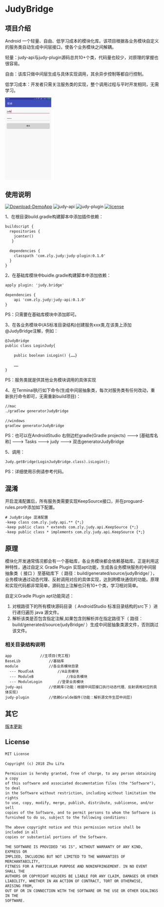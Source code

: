 # JudyBridge

## 项目介绍

Android 一个轻量、自由、低学习成本的模块化库。该项目根据各业务模块自定义的服务类自动生成中间层接口，使各个业务模块之间解耦。

轻量：judy-api与judy-plugin源码总共10+个类，代码量也较少，对原理的掌握也很容易。

自由：该库只做中间层生成与具体实现调用，其余异步控制等都自行控制。

低学习成本：开发者只需关注服务类的实现，整个调用过程与平时开发相同，无需学习。

<img src="./material/app_demo.gif" width="30%">


## 使用说明

[![Download-DemoApp](https://img.shields.io/badge/Download-DemoApp-green.svg)](./material/app-release.apk) ![judy-api](https://img.shields.io/badge/judy--api-0.1.0-blue.svg) ![judy-plugin](https://img.shields.io/badge/judy--plugin-0.1.0-blue.svg) [![license](https://img.shields.io/badge/license-MIT-brightgreen.svg)](https://opensource.org/licenses/mit-license.php)


1、在根目录build.gradle构建脚本中添加插件依赖：


```
buildscript {
  repositories {
    jcenter()
   }
   
  dependencies {
  	classpath 'com.zly.judy:judy-plugin:0.1.0'
  }
}
```

2、在基础库模块中buidle.gradle构建脚本中添加依赖：

```
apply plugin: 'judy.bridge'

dependencies {
	api 'com.zly.judy:judy-api:0.1.0'
}
```

PS：只需要在基础库模块中添加即可。

3、在各业务模块中(AS标准目录结构)创建服务xxx类,在该类上添加@JudyBridge注解，例如：

```
@JudyBridge
public class LoginJudy{

	public boolean isLogin() {……}

	……
}
```

PS：服务类就是供其他业务模块调用的具体实现

4、在Terminal执行如下命令(生成中间层抽象类，每次对服务类有任何改动，重新执行命令即可，无需重新build项目)：

```
//mac
./gradlew generatorJudyBridge

//windows
gradlew generatorJudyBridge
```

PS：也可以在AndroidStudio 右侧边栏gradle(Gradle projects) ---> [基础库名称] ---> Tasks ---> judy ---> 双击generatorJudyBridge


5、调用：

```
Judy.getBridge(LoginJudyBridge.class).isLogin();
```

PS：详细使用示例请参考代码。

## 混淆
开启混淆配置后，所有服务类需要实现KeepSource接口，并在proguard-rules.pro中添加如下配置。

```
# JudyBridge 混淆配置
-keep class com.zly.judy.api.** {*;}
-keep public class * extends com.zly.judy.api.KeepSource {*;}
-keep public class * implements com.zly.judy.api.KeepSource {*;}
```

## 原理

模块化开发通常情况都会有一个基础库，各业务模块都会依赖基础库。正是利用这种特性，通过自定义 Gradle Plugin 实现apt功能，生成各业务模块服务的中间层抽象类（ 接口 ）至基础库下（ 路径：build/generated/source/judyBridge/ ），
业务模块通过动态代理、反射调用对应的具体实现，达到跨模块通信的功能。原理和实现代码都非常简单，源码加上注解也只有10+个类，学习相对简单。


自定义Gradle Plugin apt功能简述：
1. 对根路径下的所有模块源码目录（ AndroidStudio 标准目录结构的src下 ）进行递归遍历 java 源文件。
2. 解析该类是否包含指定注解,如果包含则解析并在指定路径下（ 路径：build/generated/source/judyBridge/ ）生成中间层抽象类源文件，否则跳过该文件。

### 相关目录结构说明

```
app				//主项目(壳工程)
BaseLib				//基础库
module				//各业务模块目录
  --- MoudleA			//A业务模块
  --- ModuleB		    	//B业务模块
  --- ModuleLogin		//登录业务模块
judy-api			//依赖库(功能：根据中间层接口执行动态代理、反射调用对应的具体实现)
judy-plugin			//依赖Gralde插件(功能：解析源文件生层中间层)
```

## 其它

[版本更新](./material/md/版本更新.md)


## License

```
MIT License

Copyright (c) 2018 Zhu LiYa

Permission is hereby granted, free of charge, to any person obtaining a copy
of this software and associated documentation files (the "Software"), to deal
in the Software without restriction, including without limitation the rights
to use, copy, modify, merge, publish, distribute, sublicense, and/or sell
copies of the Software, and to permit persons to whom the Software is
furnished to do so, subject to the following conditions:

The above copyright notice and this permission notice shall be included in all
copies or substantial portions of the Software.

THE SOFTWARE IS PROVIDED "AS IS", WITHOUT WARRANTY OF ANY KIND, EXPRESS OR
IMPLIED, INCLUDING BUT NOT LIMITED TO THE WARRANTIES OF MERCHANTABILITY,
FITNESS FOR A PARTICULAR PURPOSE AND NONINFRINGEMENT. IN NO EVENT SHALL THE
AUTHORS OR COPYRIGHT HOLDERS BE LIABLE FOR ANY CLAIM, DAMAGES OR OTHER
LIABILITY, WHETHER IN AN ACTION OF CONTRACT, TORT OR OTHERWISE, ARISING FROM,
OUT OF OR IN CONNECTION WITH THE SOFTWARE OR THE USE OR OTHER DEALINGS IN THE
SOFTWARE.
```
